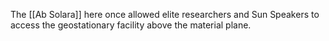 The [[Ab Solara]] here once allowed elite researchers and Sun Speakers to access the geostationary facility above the material plane.
